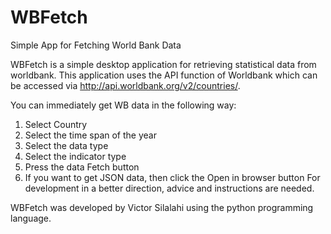 # WBFetch
Simple App for Fetching World Bank Data


WBFetch is a simple desktop application for retrieving statistical data from worldbank. This application uses the API function of Worldbank which can be accessed via http://api.worldbank.org/v2/countries/.

You can immediately get WB data in the following way:
1. Select Country
2. Select the time span of the year
3. Select the data type
4. Select the indicator type
5. Press the data Fetch button
6. If you want to get JSON data, then click the Open in browser button
For development in a better direction, advice and instructions are needed.

WBFetch was developed by Victor Silalahi using the python programming language. 
